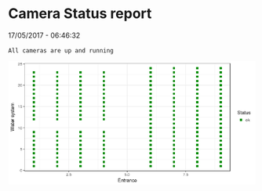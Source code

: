 Camera Status report
================
17/05/2017 - 06:46:32

    All cameras are up and running

![](camreport_files/figure-markdown_github/unnamed-chunk-2-1.png)
